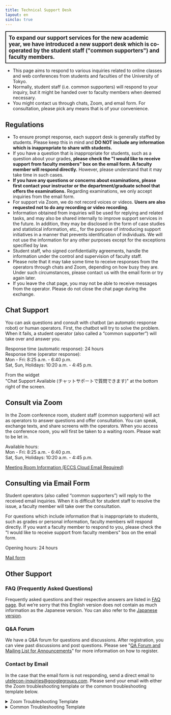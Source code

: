 ```yaml
---
title: Technical Support Desk
layout: en
sinclo: true
---
```


<div style="border: 2px solid currentcolor; margin-bottom: 0.5em; padding: 0.5em; font-weight: bold; font-size: larger;">To expand our support services for the new academic year, we have introduced a new support desk which is co-operated by the student staff ("common supporters") and faculty members.</div>

* This page aims to respond to various inquiries related to online classes and web conferences from students and faculties of the University of Tokyo. 
* Normally, student staff (i.e. common supporters) will respond to your inquiry, but it might be handed over to faculty members when deemed necessary.
* You might contact us through chats, Zoom, and email form. For consultation, please pick any means that is of your convenience.

## Regulations

* To ensure prompt response, each support desk is generally staffed by students. Please keep this in mind and **DO NOT include any information which is inappropriate to share with students.**
* If you have a question that is inappropriate for students, such as a question about your grades, **please check the "I would like to receive support from faculty members" box on the email form. A faculty member will respond directly.** However, please understand that it may take time in such cases.
* **If you have any questions or concerns about examinations, please first contact your instructor or the department/graduate school that offers the examinations.** Regarding examinations, we only accept inquiries from the email form.
* For support via Zoom, we do not record voices or videos. **Users are also requested not to do any recording or video recording**.
* Information obtained from inquiries will be used for replying and related tasks, and may also be shared internally to improve support services in the future. In addition, they may be disclosed in the form of case studies and statistical information, etc., for the purpose of introducing support initiatives in a manner that prevents identification of individuals. We will not use the information for any other purposes except for the exceptions specified by law.
* Student staff, who signed confidentiality agreements, handle the information under the control and supervision of faculty staff.
* Please note that it may take some time to receive responses from the operators through chats and Zoom, depending on how busy they are. Under such circumstances, please contact us with the email form or try again later.
* If you leave the chat page, you may not be able to receive messages from the operator. Please do not close the chat page during the exchange.

<div class="support-channel-main">

<h2 id="chat">Chat Support</h2>

<p>You can ask questions and consult with chatbot (an automatic response robot) or human operators. First, the chatbot will try to solve the problem. When it fails, a student operator (also called a “common supporter”) will take over and answer you.</p> 

Response time (automatic response): 24 hours<br>
Response time (operator response): <br>
Mon - Fri: 8:25 a.m. - 6:40 p.m. <br>
Sat, Sun, Holidays: 10:20 a.m. - 4:45 p.m. 
</div>
<div class="support-channel-link">
From the widget<br>"Chat Support Available (チャットサポートで質問できます)" at the bottom right of the screen.
</div>

<div class="support-channel-main">

<h2 id="zoom">Consult via Zoom</h2>

<p>In the Zoom conference room, student staff (common supporters) will act as operators to answer questions and offer consultation. You can speak, exchange texts, and share screens with the operators. When you access the conference room, you will first be taken to a waiting room. Please wait to be let in.</p> 

Available hours: <br>
Mon - Fri: 8:25 a.m. - 6:40 p.m. <br>
Sat, Sun, Holidays: 10:20 a.m. - 4:45 p.m. 

</div>
<div class="support-channel-link">
<a href="https://docs.google.com/document/d/1hN0VpQj3engH5lAZUJ_gIsNTnJBkrUkUXgoV_T03Iec/edit?usp=sharing">Meeting Room Information (ECCS Cloud Email Required)</a>
</div>

<div class="support-channel-main">

<h2 id="email-form">Consulting via Email Form</h2>

<p>Student operators (also called “common supporters”) will reply to the received email inquiries. When it is difficult for student staff to resolve the issue, a faculty member will take over the consultation.</p>

<p>For questions which include information that is inappropriate to students, such as grades or personal information, faculty members will respond directly. If you want a faculty member to respond to you, please check the "I would like to receive support from faculty members" box on the email form.</p> 

Opening hours: 24 hours

</div>
<div class="support-channel-link">
<a href="https://forms.gle/UmtsPRfGvW1nsXDS7">Mail form</a>
</div>

## Other Support

### FAQ (Frequently Asked Questions)

Frequently asked questions and their respective answers are listed in [FAQ page](/en/faq/).
But we’re sorry that this English version does not contain as much information as the Japanese version. You can also refer to the [Japanese version](/faq/).

### Q&A Forum
We have a Q&A forum for questions and discussions. After registration, you can view past discussions and post questions. Please see "[QA Forum and Mailing List for Announcements](/en/forums/)" for more information on how to register.

### Contact by Email

In the case that the email form is not responding, send a direct email to utelecon-inquiries@googlegroups.com.
Please send your email with either the Zoom troubleshooting template or the common troubleshooting template below.

<details>
<summary>Zoom Troubleshooting Template</summary>

<div class="language-plaintext highlighter-rouge"><div class="highlight"><pre class="highlight"><code>
Name: 
Affiliation: (Department/Faculty/Course taken/Any other else)
Position or Grade: ”Faculty Staff”/ “Student (B1, B2, etc.)”
UTokyo Account(10 digits): 
ECCS Cloud Email Address: ***********(characters/numbers of your choice) @g.ecc.u-tokyo.ac.jp
Can you sign in Zoom with (UTokyo Account(10 digits))@g.ecc.u-tokyo.ac.jp? "Yes"/ "No"
If "Yes", please tell us your user type and capacity:
Details of inquiry:
</code></pre></div></div>

</details>

<details>
<summary>Common Troubleshooting Template</summary>

<div class="language-plaintext highlighter-rouge"><div class="highlight"><pre class="highlight"><code>
Name: 
Affiliation: (Department/Faculty/Course taken/Any other else)
Position or Grade: : ”Faculty Staff”/ “Student (B1, B2, etc.)”
UTokyo Account(10 digits):
Details of inquiry :  
Please provide the following information as far as possible.

a) Which system (e.g. UTAS, Webex) support are you seeking?
b) What did you try to do? If possible, please name the materials and websites that you referred to.
c) Please describe the problem in detail.
</code></pre></div></div>

</details>
